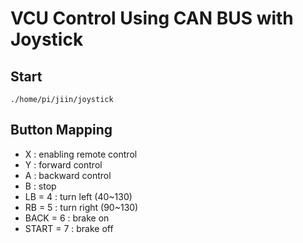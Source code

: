 # VCU Control Using CAN BUS with Joystick

## Start
`./home/pi/jiin/joystick`

## Button Mapping
- X : enabling remote control
- Y : forward control
- A : backward control
- B : stop
- LB = 4 : turn left (40~130)
- RB = 5 : turn right (90~130)
- BACK = 6 : brake on
- START = 7 : brake off

